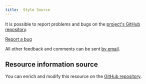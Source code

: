 ```yaml
---
title:  Stylo Source
---
```


It is possible to report problems and bugs on the [project's GitHub repository](https://github.com/EcrituresNumeriques/stylo/issues).

<a class="btn btn-info" href="https://github.com/EcrituresNumeriques/stylo/issues/new" role="button">Report a bug</a>

All other feedback and comments can be sent [by email](crc.ecrituresnumeriques@gmail.com).

## Resource information source

You can enrich and modify this resource on the [GitHub repository](https://github.com/EcrituresNumeriques/stylo/tree/master/docs).
